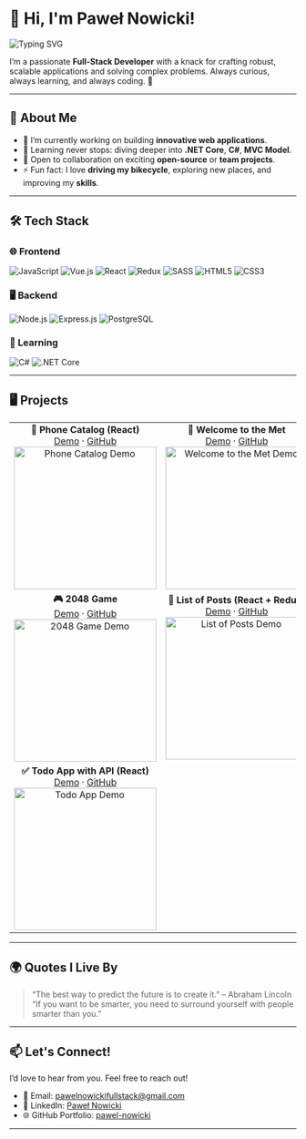 # 👋 Hi, I'm **Paweł Nowicki**!

![Typing SVG](https://readme-typing-svg.herokuapp.com?font=Fira+Code&size=28&pause=1000&color=29A8E0&center=true&vCenter=true&width=500&lines=Full-Stack+Developer;Open-Source+Enthusiast;Tech+Problem+Solver)

I’m a passionate **Full-Stack Developer** with a knack for crafting robust, scalable applications and solving complex problems. Always curious, always learning, and always coding. 🚀

---

## 🌟 **About Me**
- 🔭 I’m currently working on building **innovative web applications**.
- 🌱 Learning never stops: diving deeper into **.NET Core**, **C#**, **MVC Model**.
- 👯 Open to collaboration on exciting **open-source** or **team projects**.
- ⚡ Fun fact: I love **driving my bikecycle**, exploring new places, and improving my **skills**.

---

## 🛠️ **Tech Stack**

### 🌐 Frontend
![JavaScript](https://img.shields.io/badge/-JavaScript-F7DF1E?logo=javascript&logoColor=black&style=for-the-badge)
![Vue.js](https://img.shields.io/badge/-Vue.js-4FC08D?logo=vue.js&logoColor=white&style=for-the-badge)
![React](https://img.shields.io/badge/-React-61DAFB?logo=react&logoColor=white&style=for-the-badge)
![Redux](https://img.shields.io/badge/-Redux-764ABC?logo=redux&logoColor=white&style=for-the-badge)
![SASS](https://img.shields.io/badge/-SASS-CC6699?logo=sass&logoColor=white&style=for-the-badge)
![HTML5](https://img.shields.io/badge/-HTML5-E34F26?logo=html5&logoColor=white&style=for-the-badge)
![CSS3](https://img.shields.io/badge/-CSS3-1572B6?logo=css3&logoColor=white&style=for-the-badge)

### 🖥️ Backend
![Node.js](https://img.shields.io/badge/-Node.js-339933?logo=node.js&logoColor=white&style=for-the-badge)
![Express.js](https://img.shields.io/badge/-Express.js-000000?logo=express&logoColor=white&style=for-the-badge)
![PostgreSQL](https://img.shields.io/badge/-PostgreSQL-4169E1?logo=postgresql&logoColor=white&style=for-the-badge)

### 📖 Learning
![C#](https://img.shields.io/badge/-C%23-239120?logo=csharp&logoColor=white&style=for-the-badge)
![.NET Core](https://img.shields.io/badge/-.NET%20Core-512BD4?logo=dotnet&logoColor=white&style=for-the-badge)

---

## 🖥️ **Projects**

<div align="center">

<table>
<tr>
  <td align="center">
    <strong>📱 Phone Catalog (React)</strong> <br>
    <a href="https://phone-catalog-react.vercel.app">Demo</a> · <a href="https://github.com/pawelnowicki87/phone_catalog_react">GitHub</a> <br>
    <img src="https://via.placeholder.com/250x150.png?text=Phone+Catalog+App" alt="Phone Catalog Demo" width="250"/>
  </td>
  <td align="center">
    <strong>🎨 Welcome to the Met</strong> <br>
    <a href="https://pawelnowicki87.github.io/welcome_to_the_met/">Demo</a> · <a href="https://github.com/pawelnowicki87/welcome_to_the_met">GitHub</a> <br>
    <img src="https://via.placeholder.com/250x150.png?text=Welcome+to+the+Met" alt="Welcome to the Met Demo" width="250"/>
  </td>
</tr>
<tr>
  <td align="center">
    <strong>🎮 2048 Game</strong> <br>
    <a href="https://pawelnowicki87.github.io/2048_game/">Demo</a> · <a href="https://github.com/pawelnowicki87/2048_game">GitHub</a> <br>
    <img src="https://via.placeholder.com/250x150.png?text=2048+Game" alt="2048 Game Demo" width="250"/>
  </td>
  <td align="center">
    <strong>📝 List of Posts (React + Redux)</strong> <br>
    <a href="https://pawelnowicki87.github.io/list_of_posts_react_redux/">Demo</a> · <a href="https://github.com/pawelnowicki87/list_of_posts_react_redux">GitHub</a> <br>
    <img src="https://via.placeholder.com/250x150.png?text=List+of+Posts" alt="List of Posts Demo" width="250"/>
  </td>
</tr>
<tr>
  <td align="center">
    <strong>✅ Todo App with API (React)</strong> <br>
    <a href="https://pawelnowicki87.github.io/todo_app_with_api_react/">Demo</a> · <a href="https://github.com/pawelnowicki87/todo_app_with_api_react">GitHub</a> <br>
    <img src="https://via.placeholder.com/250x150.png?text=Todo+App+with+API" alt="Todo App Demo" width="250"/>
  </td>
  <td align="center"></td>
</tr>
</table>

</div>

---

## 🌍 **Quotes I Live By**
> “The best way to predict the future is to create it.” – Abraham Lincoln  
> “If you want to be smarter, you need to surround yourself with people smarter than you.”

---

## 📫 **Let's Connect!**
I’d love to hear from you. Feel free to reach out!

- 💌 Email: [pawelnowickifullstack@gmail.com](mailto:pawelnowickifullstack@gmail.com)
- 💼 LinkedIn: [Paweł Nowicki](https://www.linkedin.com/in/pawe%C5%82-nowicki-305380268/)
- 🌐 GitHub Portfolio: [pawel-nowicki](https://github.com/pawelnowicki)

---
